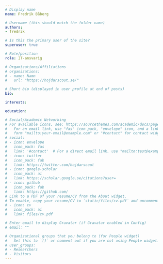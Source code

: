 ```yaml
---
# Display name
name: Fredrik Båberg

# Username (this should match the folder name)
authors:
- fredrik

# Is this the primary user of the site?
superuser: true

# Role/position
role: IT-ansvarig

# Organizations/Affiliations
# organizations:
# - name: Namn
#   url: "https://hojdarscout.se/"

# Short bio (displayed in user profile at end of posts)
bio: 

interests:

education:

# Social/Academic Networking
# For available icons, see: https://sourcethemes.com/academic/docs/page-builder/#icons
#   For an email link, use "fas" icon pack, "envelope" icon, and a link in the
#   form "mailto:your-email@example.com" or "#contact" for contact widget.
# social:
# - icon: envelope
#   icon_pack: fas
#   link: '#contact'  # For a direct email link, use "mailto:test@example.org".
# - icon: twitter
#   icon_pack: fab
#   link: https://twitter.com/hojdarscout
# - icon: google-scholar
#   icon_pack: ai
#   link: https://scholar.google.se/citations?user=
# - icon: github
#   icon_pack: fab
#   link: https://github.com/
# Link to a PDF of your resume/CV from the About widget.
# To enable, copy your resume/CV to `static/files/cv.pdf` and uncomment the lines below.
# - icon: cv
#   icon_pack: ai
#   link: files/cv.pdf

# Enter email to display Gravatar (if Gravatar enabled in Config)
# email: ""

# Organizational groups that you belong to (for People widget)
#   Set this to `[]` or comment out if you are not using People widget.
# user_groups:
# - Researchers
# - Visitors
---
```

